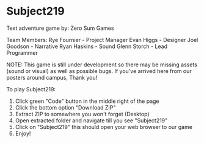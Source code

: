 # Subject219
Text adventure game by: Zero Sum Games

Team Members:
Rye Fournier - Project Manager
Evan Higgs - Designer
Joel Goodson - Narrative
Ryan Haskins - Sound
Glenn Storch - Lead Programmer

NOTE: This game is still under development so there may be missing assets (sound or visual)
    as well as possible bugs. If you've arrived here from our posters around campus, Thank you!

To play Subject219:
1) Click green "Code" button in the middle right of the page
2) Click the bottom option "Download ZIP"
3) Extract ZIP to somewhere you won't forget (Desktop)
4) Open extracted folder and navigate till you see "Subject219"
5) Click on "Subject219" this should open your web browser to our game
6) Enjoy!